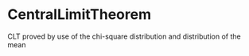 # CentralLimitTheorem
CLT proved by use of the chi-square distribution and distribution of the mean
